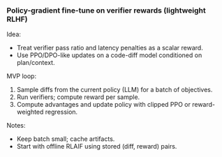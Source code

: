 ### Policy-gradient fine-tune on verifier rewards (lightweight RLHF)

Idea:
- Treat verifier pass ratio and latency penalties as a scalar reward.
- Use PPO/DPO-like updates on a code-diff model conditioned on plan/context.

MVP loop:
1) Sample diffs from the current policy (LLM) for a batch of objectives.
2) Run verifiers; compute reward per sample.
3) Compute advantages and update policy with clipped PPO or reward-weighted regression.

Notes:
- Keep batch small; cache artifacts.
- Start with offline RLAIF using stored (diff, reward) pairs.


